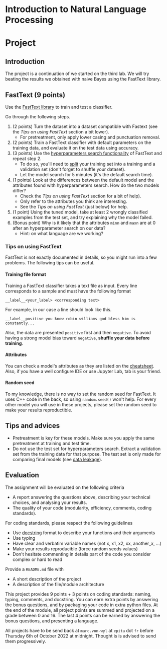 # Introduction to Natural Language Processing
# Project

## Introduction

The project is a continuation of we started on the third lab. We will try beating the results we obtained with naive Bayes using the FastText library.

## FastText **(9 points)**

Use the [FastText library](https://fasttext.cc/docs/en/support.html) to train and test a classifier.

Go through the following steps.
1. (2 points) Turn the dataset into a dataset compatible with Fastext (see the _Tips on using FastText_ section a bit lower).
   * For pretreatment, only apply lower casing and punctuation removal.
2. (2 points) Train a FastText classifier with default parameters on the training data, and evaluate it on the test data using accuracy.
3. (3 points) Use the [hyperparameters search functionality](https://fasttext.cc/docs/en/autotune.html) of FastText and repeat step 2.
   * To do so, you'll need to [split](https://scikit-learn.org/stable/modules/generated/sklearn.model_selection.train_test_split.html) your training set into a training and a validation set (don't forget to shuffle your dataset).
   * Let the model search for 5 minutes (it's the default search time).
4. (1 points) Look at the differences between the default model and the attributes found with hyperparameters search. How do the two models differ?
   * Check the _Tips on using FastText_ section for a bit of help).
   * Only refer to the attributes you think are interesting.
   * See the _Tips on using FastText_ (just below) for help.
5. (1 point) Using the tuned model, take at least 2 wrongly classified examples from the test set, and try explaining why the model failed.
6. (Bonus point) Why is it likely that the attributes `minn` and `maxn` are at 0 after an hyperparameter search on our data?
   * Hint: on what language are we working?

### Tips on using FastText

FastText is not exactly documented in details, so you might run into a few problems. The following tips can be useful.

#### Training file format

Training a FastText classifier takes a text file as input. Every line corresponds to a sample and must have the following format
```
__label__<your_label> <corresponding text>
```
For example, in our case a line should look like this.
```
__label__positive you know robin williams god bless him is constantly...
```
Also, the data are presented `positive` first and then `negative`. To avoid having a strong model bias toward `negative`, **shuffle your data before training**.

#### Attributes

You can check a model's attributes as they are listed on the [cheatsheet](https://fasttext.cc/docs/en/options.html). Also, if you have a well configure IDE or use Jupyter Lab, tab is your friend.

#### Random seed

To my knowledge, there is no way to set the random seed for FastText. It uses C++ code in the back, so using `random.seed()` won't help. For every other model you will use in these projects, please set the random seed to make your results reproductible.

## Tips and advices

* Pretreatment is key for these models. Make sure you apply the same pretreatment at training and test time.
* Do not use the test set for hyperparameters search. Extract a validation set from the training data for that purpose. The test set is only made for comparing final models (see [data leakage](https://en.wikipedia.org/wiki/Leakage_%28machine_learning%29)).

## Evaluation

The assignment will be evaluated on the following criteria

* A report answering the questions above, describing your technical choices, and analysing your results.
* The quality of your code (modularity, efficiency, comments, coding standards).

For coding standards, please respect the following guidelines
* Use [docstring](https://www.programiz.com/python-programming/docstrings) format to describe your functions and their arguments
* Use typing
* Have clear and verbatim variable names (not x, x1, x2, xx, another_x, ...)
* Make your results reproducible (force random seeds values)
* Don't hesitate commenting in details part of the code you consider complex or hard to read

Provide a `README.md` file with 
* A short description of the project
* A description of the file/module architecture

This project provides 9 points + 3 points on coding standards: naming, typing, comments, and docstring. You can earn extra points by answering the bonus questions, and by packaging your code in extra python files. At the end of the module, all project points are summed and projected on a grade between 0 and 16. The last 4 points can be earned by answering the bonus questions, and presenting a language.

All projects have to be send back at `marc.von-wyl` at `epita` dot `fr` before Thursday 6th of October 2022 at midnight. Thought is is advised to send them progressively.